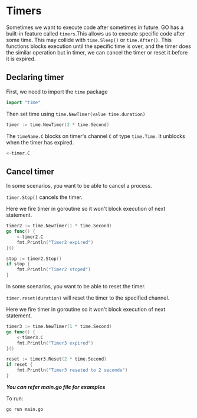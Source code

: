 # Timers

Sometimes we want to execute code after sometimes in future. GO has a built-in feature called `timers`.This allows us to execute specific code after some time. This may collide with `time.Sleep()` or `time.After()`. This functions blocks execution until the specific time is over, and the timer does the similar operation but in timer, we can cancel the timer or reset it before it is expired.

## Declaring timer

First, we need to import the `time` package
```go
import "time"
```

Then set time using `time.NewTimer(value time.duration)`

```go
timer := time.NewTimer(2 * time.Second)
```

The `timeName.C` blocks on timer's channel `C` of type `time.Time`. It unblocks when the timer has expired.

```go
<-timer.C
```

## Cancel timer

In some scenarios, you want to be able to cancel a process.

`timer.Stop()` cancels the timer.

Here we fire timer in goroutine so it won't block execution of next statement.

```go
timer2 := time.NewTimer(1 * time.Second)
go func() {
    <-timer2.C
    fmt.Println("Timer2 expired")
}()

stop := timer2.Stop()
if stop {
    fmt.Println("Timer2 stoped")
}
```

In some scenarios, you want to be able to reset the timer.

`timer.reset(duration)` will reset the timer to the specified channel.

Here we fire timer in goroutine so it won't block execution of next statement.

```go
timer3 := time.NewTimer(1 * time.Second)
go func() {
    <-timer3.C
    fmt.Println("Timer3 expired")
}()

reset := timer3.Reset(2 * time.Second)
if reset {
    fmt.Println("Timer3 reseted to 2 seconds")
}
```

***You can refer main.go file for examples***

To run:
```
go run main.go
```